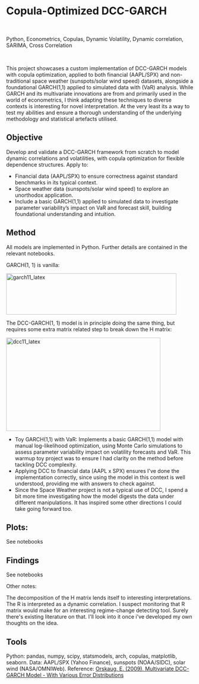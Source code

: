 # Copula-Optimized DCC-GARCH

<br>

Python, Econometrics, Copulas, Dynamic Volatility, Dynamic correlation, SARIMA, Cross Correlation

<br>

This project showcases a custom implementation of DCC-GARCH models with copula optimization, applied to both financial (AAPL/SPX) and non-traditional space weather (sunspots/solar wind speed) datasets, alongside a foundational GARCH(1,1) applied to simulated data with (VaR) analysis. While GARCH and its multivariate innovations are from and primarily used in the world of econometrics, I think adapting these techniques to diverse contexts is interesting for novel interpretation. At the very least its a way to test my abilities and ensure a thorough understanding of the underlying methodology and statistical artefacts utilised.

## Objective
Develop and validate a DCC-GARCH framework from scratch to model dynamic correlations and volatilities, with copula optimization for flexible dependence structures. Apply to:

- Financial data (AAPL/SPX) to ensure correctness against standard benchmarks in its typical context.
- Space weather data (sunspots/solar wind speed) to explore an unorthodox application.
- Include a basic GARCH(1,1) applied to simulated data to investigate parameter variability’s impact on VaR and forecast skill, building foundational understanding and intuition.

## Method
All models are implemented in Python. Further details are contained in the relevant notebooks.

GARCH(1, 1) is vanilla:

<img width="458" height="111" alt="garch11_latex" src="https://github.com/user-attachments/assets/7ff90f7c-f351-4090-896b-1dcf1081b972" />

The DCC-GARCH(1, 1) model is in principle doing the same thing, but requires some extra matrix related step to break down the H matrix:

<img width="415" height="251" alt="dcc11_latex" src="https://github.com/user-attachments/assets/7e943ba7-3e00-4626-b7a3-bda3c68848fc" />

- Toy GARCH(1,1) with VaR: Implements a basic GARCH(1,1) model with manual log-likelihood optimization, using Monte Carlo simulations to assess parameter variability impact on volatility forecasts and VaR. This warmup toy project was to ensure I had clarity on the method before tackling DCC complexity.
- Applying DCC to financial data (AAPL x SPX) ensures I've done the implementation correctly, since using the model in this context is well understood, providing me with answers to check against.
- Since the Space Weather project is not a typical use of DCC, I spend a bit more time investigating how the model digests the data under different manipulations. It has inspired some other directions I could take going forward too.



## Plots:
See notebooks

## Findings 

See notebooks


Other notes:

The decomposition of the H matrix lends itself to interesting interpretations. The R is interpreted as a dynamic correlation. I suspect monitoring that R matrix would make for an interesting regime-change detecting tool. Surely there's existing literature on that. I'll look into it once i've developed my own thoughts on the idea.

## Tools

Python: pandas, numpy, scipy, statsmodels, arch, copulas, matplotlib, seaborn.
Data: AAPL/SPX (Yahoo Finance), sunspots (NOAA/SIDC), solar wind (NASA/OMNIWeb).
Reference: [Orskaug, E. (2009). Multivariate DCC-GARCH Model - With Various Error Distributions](http://hdl.handle.net/11250/259296)
